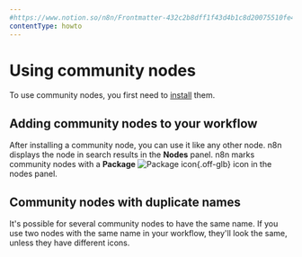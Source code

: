 ```yaml
---
#https://www.notion.so/n8n/Frontmatter-432c2b8dff1f43d4b1c8d20075510fe4
contentType: howto
---
```


# Using community nodes

To use community nodes, you first need to [install](/integrations/community-nodes/installation/index.md) them.

## Adding community nodes to your workflow

After installing a community node, you can use it like any other node. n8n displays the node in search results in the **Nodes** panel. n8n marks community nodes with a **Package** <span class="n8n-inline-image">![Package icon](/_images/common-icons/package.png){.off-glb}</span> icon in the nodes panel.

## Community nodes with duplicate names

It's possible for several community nodes to have the same name. If you use two nodes with the same name in your workflow, they'll look the same, unless they have different icons.

